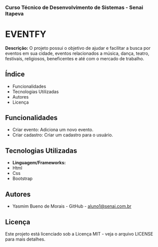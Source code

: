### Curso Técnico de Desenvolvimento de Sistemas - Senai Itapeva
# EVENTFY
**Descrição:**
O projeto possui o objetivo de ajudar e facilitar a busca por eventos em sua cidade, eventos relacionados a música, dança, teatro, festivais, religiosos, beneficentes e até com o mercado de trabalho.
## Índice
- Funcionalidades
- Tecnologias Utilizadas
- Autores
- Licença
## Funcionalidades
 - Criar evento: Adiciona um novo evento.
 - Criar cadastro: Criar um cadastro para o usuário.
## Tecnologias Utilizadas
- **Linguagem/Frameworks:**
 - Html
 - Css
 - Bootstrap
## Autores
- Yasmim Bueno de Morais - GitHub - aluno1@senai.com.br
## Licença
Este projeto está licenciado sob a Licença MIT - veja o arquivo LICENSE para mais detalhes.